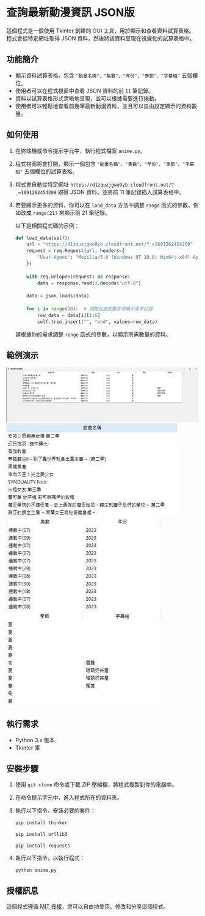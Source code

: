 # 查詢最新動漫資訊 JSON版

這個程式是一個使用 Tkinter 創建的 GUI 工具，用於顯示和查看資料試算表格。程式會從特定網址取得 JSON 資料，然後將該資料呈現在視覺化的試算表格中。

## 功能簡介

- 顯示資料試算表格，包含 `"動畫名稱"、"集數"、"年份"、"季節"、"字幕組"` 五個欄位。
- 使用者可以在程式視窗中查看 JSON 資料的前 `11` 筆記錄。
- 資料以試算表格形式清晰地呈現，並可以根據需要進行捲動。
- 使用者可以輕鬆地查看前幾筆最新動漫資料，並且可以自由設定顯示的資料數量。

## 如何使用

1. 在終端機或命令提示字元中，執行程式檔案 `anime.py`。

2. 程式視窗將會打開，顯示一個包含 `"動畫名稱"、"集數"、"年份"、"季節"、"字幕組"` 五個欄位的試算表格。

3. 程式會自動從特定網址 `https://d1zquzjgwo9yb.cloudfront.net/?_=1691262454209` 取得 JSON 資料，並將前 11 筆記錄插入試算表格中。

4. 若要顯示更多的資料，你可以在 `load_data` 方法中調整 `range` 函式的參數，例如改成 `range(21)` 來顯示前 21 筆記錄。

    以下是相關程式碼的示例：
    ```py
    def load_data(self):
        url = "https://d1zquzjgwo9yb.cloudfront.net/?_=1691262454209"
        request = req.Request(url, headers={
            "User-Agent": "Mozilla/5.0 (Windows NT 10.0; Win64; x64) AppleWebKit/537.36 (KHTML, like Gecko) Chrome/115.0.0.0 Safari/537.36"
        })

        with req.urlopen(request) as response:
            data = response.read().decode("utf-8")

        data = json.loads(data)

        for i in range(20):  # 調整此處的數字來顯示更多記錄
            row_data = data[i][1:6]
            self.tree.insert("", "end", values=row_data)
    ```
    請根據你的需求調整 `range` 函式的參數，以顯示所需數量的資料。

## 範例演示

<img src="pic/anime.png" alt="anime">
<img src="pic/1.png" alt="anime">

<img src="pic/2.png" alt="anime">
<img src="pic/3.png" alt="anime">
<img src="pic/4.png" alt="anime">
<img src="pic/5.png" alt="anime">

## 執行需求

- Python 3.x 版本
- Tkinter 庫

## 安裝步驟

1. 使用 `git clone` 命令或下載 ZIP 壓縮檔，將程式複製到你的電腦中。

2. 在命令提示字元中，進入程式所在的資料夾。

3. 執行以下指令，安裝必要的套件：
    ```
    pip install thinker
    ```

    ```
    pip install urllib3
    ```

    ```
    pip install requests
    ```

4. 執行以下指令，以執行程式：
    ```
    python anime.py
    ```

## 授權訊息

這個程式遵循 [MIT 授權](LICENSE.txt)，您可以自由地使用、修改和分享這個程式。